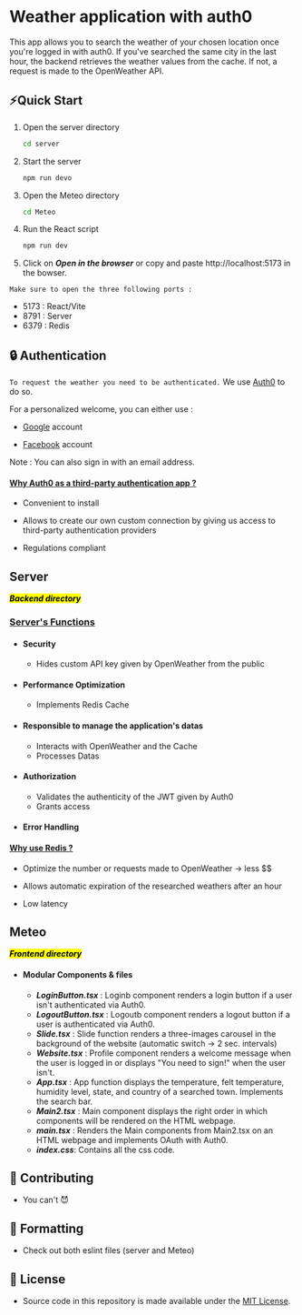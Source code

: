 
# Weather application with auth0

This app allows you to search the weather of your chosen location once you're logged in with auth0. If you've searched the same city in the last hour, the backend retrieves the weather values from the cache. If not, a request is made to the OpenWeather API.

## ⚡Quick Start

1. Open the server directory
    ```bash
    cd server
    ```
2. Start the server
    ```bash
    npm run devo
    ```

3. Open the Meteo directory
    ```bash
    cd Meteo
    ```

4. Run the React script

    ```bash
    npm run dev
    ```
5. Click on ***Open in the browser*** or copy and paste http://localhost:5173 in the bowser.

```Make sure to open the three following ports :```

- 5173 : React/Vite
- 8791 : Server 
- 6379 : Redis


## 🔒 Authentication

```To request the weather you need to be authenticated.``` We use [Auth0](https://auth0.com/) to do so. 

For a personalized welcome, you can either use :

- [Google](https://www.google.com/account/about/?hl=en-GB) account

- [Facebook](https://www.facebook.com/) account


Note : You can also sign in with an email address. 

#### <u> Why Auth0 as a third-party authentication app ? </u>

- Convenient to install

- Allows to create our own custom connection by giving us access to third-party authentication providers 

- Regulations compliant


## Server
<mark>***Backend directory***</mark>

### <u> Server's Functions </u>

- #### Security 
    - Hides custom API key given by OpenWeather from the public


- #### Performance Optimization
    - Implements Redis Cache


- #### Responsible to manage the application's datas
    - Interacts with OpenWeather and the Cache
    - Processes Datas

- #### Authorization 
    - Validates the authenticity of the JWT given by Auth0
    - Grants access

- #### Error Handling


#### <u> Why use Redis ? </u>

- Optimize the number or requests made to OpenWeather -> less $$

- Allows automatic expiration of the researched weathers after an hour

- Low latency


## Meteo
<mark>***Frontend directory***</mark>

- #### Modular Components & files
    - ***LoginButton.tsx*** : Loginb component renders a login button if a user isn't authenticated via Auth0.
    - ***LogoutButton.tsx*** : Logoutb component renders a logout button if a user is authenticated via Auth0.
    - ***Slide.tsx*** : Slide function renders a three-images carousel in the background of the website (automatic switch -> 2 sec. intervals)
    - ***Website.tsx*** : Profile component renders a welcome message when the user is logged in or displays "You need to sign!" when the user isn't. 
    - ***App.tsx*** : App function displays the temperature, felt temperature, humidity level, state, and country of a searched town. Implements the search bar. 
    - ***Main2.tsx*** : Main component displays the right order in which components will be rendered on the HTML webpage.
     - ***main.tsx*** : Renders the Main components from Main2.tsx on an HTML webpage and implements OAuth with Auth0.
     - ***index.css***: Contains all the css code. 


## 🙌 Contributing

- You can't 😈

## 💅 Formatting

- Check out both eslint files (server and Meteo)


## 📄 License

- Source code in this repository is made available under the [MIT License](https://github.com/laudrap/FirstTS/blob/main/LICENSE.md).